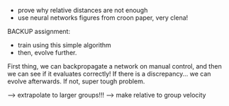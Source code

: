 - prove why relative distances are not enough
- use neural networks figures from croon paper, very clena!

BACKUP assignment:
- train using this simple algorithm
- then, evolve further.

First thing, we can backpropagate a network on manual control,
and then we can see if it evaluates correctly! If there is a
discrepancy... we can evolve afterwards. If not, super
tough problem.

--> extrapolate to larger groups!!!
--> make relative to group velocity